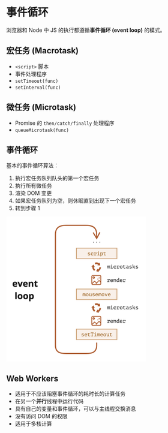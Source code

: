 # 事件循环

浏览器和 Node 中 JS 的执行都遵循**事件循环 (event loop)** 的模式。

## 宏任务 (Macrotask)

- `<script>` 脚本
- 事件处理程序
- `setTimeout(func)`
- `setInterval(func)`

## 微任务 (Microtask)

- Promise 的 `then/catch/finally` 处理程序
- `queueMicrotask(func)`

## 事件循环

基本的事件循环算法：

1. 执行宏任务队列队头的第一个宏任务
2. 执行所有微任务
3. 渲染 DOM 变更
4. 如果宏任务队列为空，则休眠直到出现下一个宏任务
5. 转到步骤 1

<img src="./assets/event-loop.png" style="zoom: 50%" />

## Web Workers

- 适用于不应该阻塞事件循环的耗时长的计算任务
- 在另一个**并行**线程中运行代码
- 具有自己的变量和事件循环，可以与主线程交换消息
- 没有访问 DOM 的权限
- 适用于多核计算
